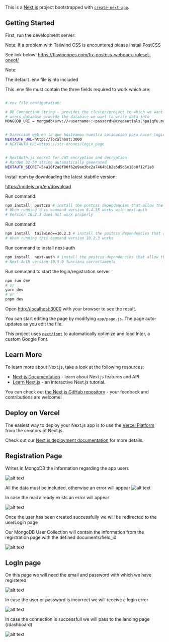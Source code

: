 This is a [Next.js](https://nextjs.org/) project bootstrapped with [`create-next-app`](https://github.com/vercel/next.js/tree/canary/packages/create-next-app).

## Getting Started

First, run the development server:

Note: If a problem with Tailwind CSS is encountered please install PostCSS

See link below: https://flaviocopes.com/fix-postcss-webpack-ruleset-oneof/ 

Note: 

The default .env file is nto included

This .env file must contain the three fields required to work which are: 

```bash

#.env file configuration: 

# DB Connection String - provides the cluster/project to which we want to connect
# users_database provide the database we want to write data into 
MONGODB_URI = mongodb+srv://<username>:<passord>@credentials.hpa1qfu.mongodb.net/users_database?retryWrites=true&w=majority


# Dirección web en la que hosteamos nuestra aplicación para hacer login con NextAuth
NEXTAUTH_URL=http://localhost:3000 
# NEXTAUTH_URL=https://str-drones/login_page


# NextAuth.js secret for JWT encryption and decryption 
# Random 32-50 string automatically generated
NEXTAUTH_SECRET=54a18f2a8f80f62e9ae3bc2a7464b1b2e5d5d5e18b8f12f1a8

```


Install npm by downloading the latest stabñle version: 

https://nodejs.org/en/download

Run command: 

```bash
npm install  postcss # install the postcss dependencies that allow the registration 
# When running this command version 8.4.35 works with next-auth 
# Version 10.2.3 does not work properly

```


Run command: 

```bash
npm install  tailwind==10.2.3 # install the postcss dependencies that allow the registration 
# When running this command version 10.2.3 works

```

Run command to install next-auth

```bash
npm install  next-auth # install the postcss dependencies that allow the registration
# Next-Auth version 10.5.0 funciona correctamente

```

Run command to start the login/registration server

```bash
npm run dev
# or
yarn dev
# or
pnpm dev
```

Open [http://localhost:3000](http://localhost:3000) with your browser to see the result.

You can start editing the page by modifying `app/page.js`. The page auto-updates as you edit the file.

This project uses [`next/font`](https://nextjs.org/docs/basic-features/font-optimization) to automatically optimize and load Inter, a custom Google Font.

## Learn More

To learn more about Next.js, take a look at the following resources:

- [Next.js Documentation](https://nextjs.org/docs) - learn about Next.js features and API.
- [Learn Next.js](https://nextjs.org/learn) - an interactive Next.js tutorial.

You can check out [the Next.js GitHub repository](https://github.com/vercel/next.js/) - your feedback and contributions are welcome!

## Deploy on Vercel

The easiest way to deploy your Next.js app is to use the [Vercel Platform](https://vercel.com/new?utm_medium=default-template&filter=next.js&utm_source=create-next-app&utm_campaign=create-next-app-readme) from the creators of Next.js.

Check out our [Next.js deployment documentation](https://nextjs.org/docs/deployment) for more details.


## Registration Page

Writes in MongoDB the information regarding the app users

![alt text](image.png)

All the data must be included, otherwise an error will appear
![alt text](image-1.png)

In case the mail already exists an error will appear

![alt text](image-2.png)

Once the user has been created successfully we will be redirected to the userLogin page

Our MongoDB User Collection will contain the information from the registration page with the defined documents/field_id

![alt text](image-3.png)



## LogIn page

On this page we will need the email and password with which we have registered

![alt text](image-4.png)

In case the user or password is incorrect we will receive a login error

![alt text](image-5.png)

In case the connection is successfull we will pass to the landing page (/dashboard)

![alt text](image-6.png)

